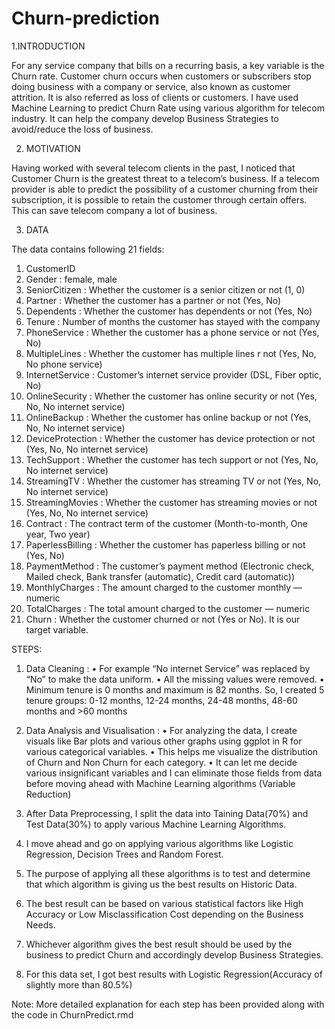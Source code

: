 # Churn-prediction

1.INTRODUCTION

For any service company that bills on a recurring basis, a key variable is the Churn rate. Customer churn occurs when customers or subscribers stop doing business with a company or service, also known as customer attrition. It is also referred as loss of clients or customers. I have used Machine Learning to predict Churn Rate using various algorithm for telecom industry. It can help the company develop Business Strategies to avoid/reduce the loss of business.

2. MOTIVATION

Having worked with several telecom clients in the past, I noticed that Customer Churn is the greatest threat to a  telecom’s business. If a telecom provider is able to predict the possibility of a customer churning from their subscription, it is possible to retain the customer through certain offers. This can save telecom company a lot of business.

3. DATA

The data contains following 21 fields:
1. CustomerID
2. Gender : female, male
3. SeniorCitizen  : Whether the customer is a senior citizen or not (1, 0)
4. Partner : Whether the customer has a partner or not (Yes, No)
5. Dependents : Whether the customer has dependents or not (Yes, No)
6. Tenure : Number of months the customer has stayed with the company
7. PhoneService  : Whether the customer has a phone service or not (Yes, No)
8. MultipleLines  : Whether the customer has multiple lines r not (Yes, No, No phone service)
9. InternetService : Customer’s internet service provider (DSL, Fiber optic, No)
10. OnlineSecurity  : Whether the customer has online security or not (Yes, No, No internet service)
11. OnlineBackup : Whether the customer has online backup or not (Yes, No, No internet service)
12. DeviceProtection : Whether the customer has device protection or not (Yes, No, No internet service)
13. TechSupport  : Whether the customer has tech support or not (Yes, No, No internet service)
14. StreamingTV  : Whether the customer has streaming TV or not (Yes, No, No internet service)
15. StreamingMovies : Whether the customer has streaming movies or not (Yes, No, No internet service)
16. Contract : The contract term of the customer (Month-to-month, One year, Two year)
17. PaperlessBilling : Whether the customer has paperless billing or not (Yes, No)
18. PaymentMethod : The customer’s payment method (Electronic check, Mailed check, Bank transfer (automatic), Credit card (automatic))
19. MonthlyCharges : The amount charged to the customer monthly — numeric 
20. TotalCharges : The total amount charged to the customer — numeric
21. Churn : Whether the customer churned or not (Yes or No). It is our target variable.

STEPS:

1)	Data Cleaning  :
•	 For example “No internet Service” was replaced by “No” to make the data uniform.
•	 All the missing values were removed. 
•	 Minimum tenure is 0 months and maximum is 82 months. So, I created 5 tenure groups:
   0-12 months, 12-24 months, 24-48 months, 48-60 months and >60 months

2)	Data Analysis and Visualisation :
•	 For analyzing the data, I create visuals like Bar plots and various other graphs using ggplot in R for various categorical variables. 
•	 This helps me visualize the distribution of Churn and Non Churn for each category. 
•	 It can let me decide various insignificant variables and I can eliminate those fields from data before moving ahead with Machine     Learning algorithms (Variable Reduction)

3)	After Data Preprocessing, I split the data into Taining Data(70%) and Test Data(30%) to apply various Machine Learning Algorithms.
4)	I move ahead and go on applying various algorithms like Logistic Regression, Decision Trees and Random Forest.
5)	The purpose of applying all these algorithms is to test and determine that which algorithm is giving us the best results on Historic Data. 
6)	The best result can be based on various statistical factors like  High Accuracy or Low Misclassification Cost depending on the Business Needs.
7)	Whichever algorithm gives the best result should be used by the business to predict Churn and accordingly develop Business Strategies. 
8) For this data set, I got best results with Logistic Regression(Accuracy of slightly more than 80.5%)

Note: More detailed explanation for each step has been provided along with the code in ChurnPredict.rmd




